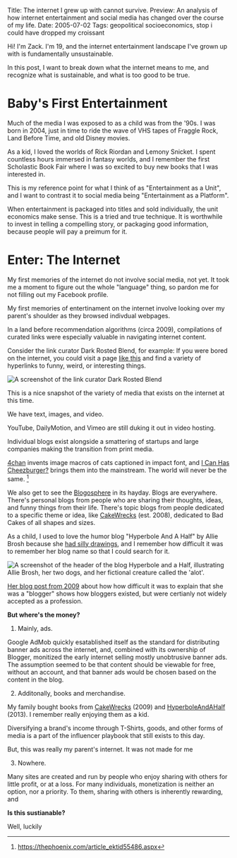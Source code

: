 Title: The internet I grew up with cannot survive.
Preview: An analysis of how internet entertainment and social media has changed over the course of my life.
Date: 2005-07-02
Tags: geopolitical socioeconomics, stop i could have dropped my croissant

Hi! I'm Zack. I'm 19, and the internet entertainment landscape I've grown up with is fundamentally unsustainable.

In this post, I want to break down what the internet means to me, and recognize what is sustainable, and what is too good to be true.

# Baby's First Entertainment

Much of the media I was exposed to as a child was from the '90s. I was born in 2004, just in time to ride the wave of VHS tapes of Fraggle Rock, Land Before Time, and old Disney movies.

As a kid, I loved the worlds of Rick Riordan and Lemony Snicket. I spent countless hours immersed in fantasy worlds,
and I remember the first Scholastic Book Fair where I was so excited to buy new books that I was interested in.

This is my reference point for what I think of as "Entertainment as a Unit", and I want to contrast it to social media being "Entertainment as a Platform".

When entertainment is packaged into titles and sold individually, the unit economics make sense. This is a tried and true technique.
It is worthwhile to invest in telling a compelling story, or packaging good information,
because people will pay a preimum for it.

# Enter: The Internet

My first memories of the internet do not involve social media, not yet.
It took me a moment to figure out the whole "language" thing, so pardon me for not filling out my Facebook profile.

My first memories of entertinament on the internet involve looking over my parent's shoulder as they browsed indivdual webpages.

In a land before recommendation algorithms (circa 2009), compilations of curated links were especially valuable in navigating internet content.

Consider the link curator Dark Rosted Blend, for example: If you were bored on the internet, you could visit a page [like this](http://www.darkroastedblend.com/2009/05/link-latte-112.html) and find a variety of hyperlinks to funny, weird, or interesting things.

<picture>
    <source srcset="/assets/the-internet-i-grew-up-with/drb.webp" type="image/webp">
    <source srcset="/assets/the-internet-i-grew-up-with/drb.png" type="image/png">
    <img src="/assets/the-internet-i-grew-up-with/drb.png" alt="A screenshot of the link curator Dark Rosted Blend" loading="lazy">
</picture>

This is a nice snapshot of the variety of media that exists on the internet at this time.

We have text, images, and video.

YouTube, DailyMotion, and Vimeo are still duking it out in video hosting.

Individual blogs exist alongside a smattering of startups and large companies making the transition from print media.

[4chan](https://4chan.org/) invents image macros of cats captioned in impact font, and [I Can Has Cheezburger?](https://icanhas.cheezburger.com/) brings them into the mainstream. The world will never be the same. [^1]

We also get to see the [Blogosphere](https://en.wikipedia.org/wiki/Blogosphere) in its hayday. Blogs are everywhere.
There's personal blogs from people who are sharing their thoughts, ideas, and funny things from their life.
There's topic blogs from people dedicated to a specific theme or idea, like [CakeWrecks](https://www.cakewrecks.com/) (est. 2008), dedicated to Bad Cakes of all shapes and sizes.

As a child, I used to love the humor blog "Hyperbole And A Half" by Allie Brosh because she [had silly drawings](https://hyperboleandahalf.blogspot.com/2010/03/7-games-you-can-play-with-brick.html), and I remember how difficult it was to remember her blog name so that I could search for it.

<picture>
    <source srcset="/assets/the-internet-i-grew-up-with/hyperbole-and-a-half.webp" type="image/webp">
    <source srcset="/assets/the-internet-i-grew-up-with/hyperbole-and-a-half.png" type="image/png">
    <img src="/assets/the-internet-i-grew-up-with/hyperbole-and-a-half.png" alt="A screenshot of the header of the blog Hyperbole and a Half, illustrating Allie Brosh, her two dogs, and her fictional creature called the 'alot'." loading="lazy">
</picture>

[Her blog post from 2009](https://hyperboleandahalf.blogspot.com/2009/12/stabbing-and-on-scale-of-one-to-10-its.html)
about how how difficult it was to explain that she was a "blogger" shows how
bloggers existed, but were certianly not widely accepted as a profession.

**But where's the money?**

1. Mainly, ads.

Google AdMob quickly esatablished itself as the standard for distributing banner ads across the internet,
and, combined with its ownership of Blogger, monitized the early internet selling mostly unobtrusive banner ads.
The assumption seemed to be that content should be viewable for free, without an account, and that banner ads would be chosen based on the content in the blog.

2. Additonally, books and merchandise.

My family bought books from [CakeWrecks](https://www.amazon.com/dp/0740785370) (2009) and [HyperboleAndAHalf](https://hyperboleandahalfbook.blogspot.com/) (2013). I remember really enjoying them as a kid.

Diversifying a brand's income through T-Shirts, goods, and other forms of media is a part of the influencer playbook that still exists to this day.

But, this was really my parent's internet. It was not made for me

3. Nowhere.

Many sites are created and run by people who enjoy sharing with others for little profit, or at a loss.
For many individuals, monetization is neither an option, nor a priority.
To them, sharing with others is inherently rewarding, and

**Is this sustianable?**

Well, luckily

[^1]: <https://thephoenix.com/article_ektid55486.aspx>
